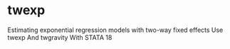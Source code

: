 # twexp
Estimating exponential regression models with two-way fixed effects Use twexp And twgravity With STATA 18
